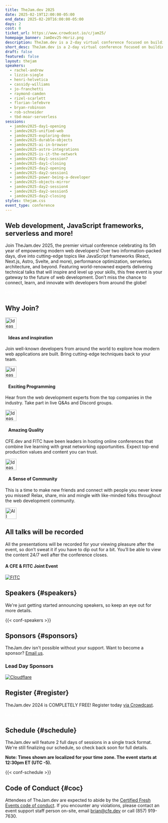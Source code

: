 ```yaml
---
title: TheJam.dev 2025
date: 2025-02-19T12:00:00-05:00
end_date: 2025-02-20T16:00:00-05:00
days: 2
cost: 0
ticket_url: https://www.crowdcast.io/c/jam25/
homepage_banner: JamDev25-Horiz.png
description: TheJam.dev is a 2-day virtual conference focused on building modern web applications using full stack JavaScript, static site generators, serverless and more.
short_desc: TheJam.dev is a 2-day virtual conference focused on building modern web applications using full stack JavaScript, static site generators, serverless and more.
draft: false
featured: false
layout: thejam
speakers:
  - rachel-andrew
  - lizzie-siegle
  - henri-helvetica
  - cassidy-williams
  - jo-franchetti
  - raymond-camden
  - rizel-scarlett
  - florian-lefebvre
  - bryan-robinson
  - rob-schneider
  - tbd-moar-serverless
sessions:
  - jamdev2025-day1-opening
  - jamdev2025-unified-web
  - jamdev2025-exploring-deno
  - jamdev2025-durable-objects
  - jamdev2025-ai-in-browser
  - jamdev2025-astro-integrations
  - jamdev2025-is-it-the-network
  - jamdev2025-day1-session7
  - jamdev2025-day1-closing
  - jamdev2025-day2-opening
  - jamdev2025-day2-session1
  - jamdev2025-power-being-a-developer
  - jamdev2025-objects-mirror
  - jamdev2025-day2-session4
  - jamdev2025-day2-session5
  - jamdev2025-day2-closing
styles: thejam.css
event_type: conference
---
```


## Web development, JavaScript frameworks, serverless and more!

Join TheJam.dev 2025, the premier virtual conference celebrating its 5th year of empowering modern web developers! Over two information-packed days, dive into cutting-edge topics like JavaScript frameworks (React, Next.js, Astro, Svelte, and more), performance optimization, serverless architecture, and beyond. Featuring world-renowned experts delivering technical talks that will inspire and level up your skills, this free event is your gateway to the future of web development. Don’t miss the chance to connect, learn, and innovate with developers from around the globe!

<div class="flex items-center justify-center w-full mt-8 mb-8">
<a class="button" style="text-decoration:none;color:#FFF" href="https://www.crowdcast.io/c/jam25/" target="_blank">
 Register for FREE via Crowdcast
</a>
</div>

## Why Join?

<div class="container px-6 mx-auto mt-8">
  <div class="grid gap-8 lg:grid-cols-2">
    <article>
      <div class="flex items-center mb-8">
      <p><img src="/img/thejam/iconmonstr-idea-7-1.svg" alt="Ideas and Inspiration" width="36" height="36"></p>
      <h4 style="margin-left:.7em">Ideas and inspiration</h4>
      </div>
      <p class="text-base">Join well-known developers from around the world to explore how modern web applications are built. Bring cutting-edge techniques back to your team.</p>
    </article>
    <article>
      <div class="flex items-center mb-8">
      <p><img src="/img/thejam/iconmonstr-rocket-14-1.svg" alt="Ideas and Inspiration" width="36" height="36"></p>
      <h4 style="margin-left:.7em">Exciting Programming</h4>
      </div>
      <p class="text-base">Hear from the web development experts from the top companies in the industry. Take part in live Q&As and Discord groups.</p>
    </article>
    <article>
      <div class="flex items-center mb-8">
      <p><img src="/img/thejam/iconmonstr-thumb-15-1.svg" alt="Ideas and Inspiration" width="36" height="36"></p>
      <h4 style="margin-left:.7em">Amazing Quality</h4>
      </div>
      <p class="text-base">CFE.dev and FITC have been leaders in hosting online conferences that combine live learning with great networking opportunities. Expect top-end production values and content you can trust.</p>
    </article>
    <article>
      <div class="flex items-center mb-8">
      <p><img src="/img/thejam/iconmonstr-friend-3-1.svg" alt="Ideas and Inspiration" width="36" height="36"></p>
      <h4 style="margin-left:.7em">A Sense of Community</h4>
      </div>
      <p class="text-base">This is a time to make new friends and connect with people you never knew you missed! Relax, share, mix and mingle with like-minded folks throughout the web development community.</p>
    </article>
  </div>
</div>

<section class="border border-gray-300 rounded mt-28">
  <div class="flex flex-col items-center justify-center p-6 pt-6 pb-4 text-center rounded highlight-pattern-signal">
    <div class="flex items-center justify-center flex-shrink-0 w-24 h-24 mr-4 -mt-20 rounded-full bg-lightBlue" aria-hidden="true">
      <img src="/img/thejam/iconmonstr-video-camera-1-1.svg" alt="All talks will be recorded" width="36" height="36">
    </div>
    <h2 class="mt-4 mb-2 text-3xl font-bold leading-tight text-blue">All talks will be recorded</a></h2>
  </div>
  <div class="p-6">
    All the presentations will be recorded for your viewing pleasure after the event, so don’t sweat it if you have to dip out for a bit. You’ll be able to view the content 24/7 well after the conference closes.
  </div>
</section>

#### A CFE & FITC Joint Event

[![FITC](/img/sponsors/fitc.png)](https://fitc.ca)

## Speakers {#speakers}

We're just getting started announcing speakers, so keep an eye out for more details.

{{< conf-speakers >}}

## Sponsors {#sponsors}

TheJam.dev isn't possible without your support. Want to become a sponsor? [Email us](mailto:brian@cfe.dev).

<section>
    <h3 id="lead-day-sponsors" class="mb-6 text-2xl font-bold">Lead Day Sponsors</h3>
    <div class="flex grid gap-8 mb-6 lg:grid-cols-2">
        <article class="flex flex-row items-center">
            <div>
                <a href="https://cloudflare.com/"><img src="/img/sponsors/cloudflare.png" alt="Cloudflare"></a>
            </div>
        </article>
    </div>
</section>

## Register {#register}

TheJam.dev 2024 is COMPLETELY FREE! Register today [via Crowdcast](https://www.crowdcast.io/c/jam25/).

<div class="flex items-center justify-center w-full mt-8 mb-8">
<a class="button" style="text-decoration:none;color:#FFF" href="https://www.crowdcast.io/c/jam25/">
 Register for Free Via Crowdcast
</a>
</div>

## Schedule {#schedule}

TheJam.dev will feature 2 full days of sessions in a single track format. We're still finalizing our schedule, so check back soon for full details.

**Note: Times shown are localized for your time zone. The event starts at 12:30pm ET (UTC -5).**

{{< conf-schedule >}}

## Code of Conduct {#coc}

Attendees of TheJam.dev are expected to abide by the [Certified Fresh Events code of conduct](/conduct). If you encounter any violations, please contact an event support staff person on-site, email [brian@cfe.dev](mailto:brian@cfe.dev) or call (857) 919-7630.
